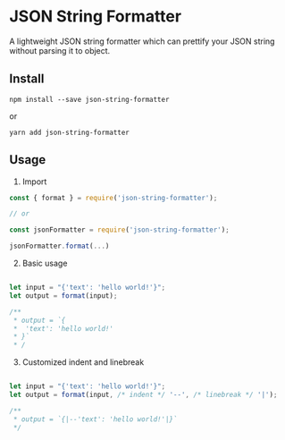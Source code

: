 # JSON String Formatter

A lightweight JSON string formatter which can prettify your JSON string without parsing it to object.

## Install
`npm install --save json-string-formatter`

or

`yarn add json-string-formatter`

## Usage
1. Import
```javascript
const { format } = require('json-string-formatter');

// or

const jsonFormatter = require('json-string-formatter');

jsonFormatter.format(...)

```

2. Basic usage
```javascript

let input = "{'text': 'hello world!'}";
let output = format(input);

/**
 * output = `{
 *  'text': 'hello world!'
 * }`
 * /
```

3. Customized indent and linebreak
```javascript

let input = "{'text': 'hello world!'}";
let output = format(input, /* indent */ '--', /* linebreak */ '|');

/**
 * output = `{|--'text': 'hello world!'|}`
 */

```
